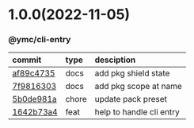 <a name="1.0.0"></a>
# 1.0.0(2022-11-05)
### @ymc/cli-entry
commit|type|desciption
:----|:----|:----
[af89c4735](https://github.com/ymc-github/js-idea/commit/aaf89c47358fc7e081c039bd30a51e0ede3fadb2)|docs|add pkg shield state
[7f9816303](https://github.com/ymc-github/js-idea/commit/17f9816303affed7df6cf9d56cf31f4ee2c7cbd5)|docs|add pkg scope at name
[5b0de981a](https://github.com/ymc-github/js-idea/commit/a5b0de981ab50774ae0820486d1f2b6959c59f7a)|chore|update pack preset
[1642b73a4](https://github.com/ymc-github/js-idea/commit/01642b73a4180669f2e9daa9dc627f760fab214a)|feat|help to handle cli entry